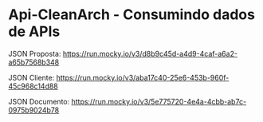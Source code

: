 # Api-CleanArch - Consumindo dados de APIs

JSON Proposta: https://run.mocky.io/v3/d8b9c45d-a4d9-4caf-a6a2-a65b7568b348 </p>
JSON Cliente: https://run.mocky.io/v3/aba17c40-25e6-453b-960f-45c968c14d88 </p>
JSON Documento: https://run.mocky.io/v3/5e775720-4e4a-4cbb-ab7c-0975b9024b78
